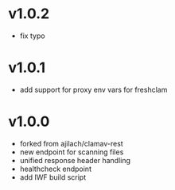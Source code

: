 # v1.0.2
- fix typo

# v1.0.1
- add support for proxy env vars for freshclam

# v1.0.0
- forked from ajilach/clamav-rest
- new endpoint for scanning files
- unified response header handling
- healthcheck endpoint
- add IWF build script
